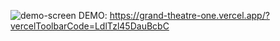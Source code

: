 
![demo-screen](./demo-screen.png)
DEMO: https://grand-theatre-one.vercel.app/?vercelToolbarCode=LdlTzl45DauBcbC